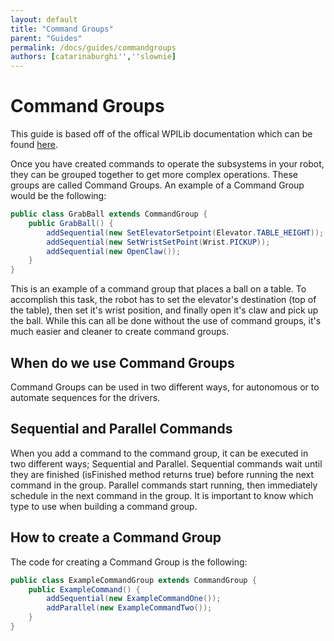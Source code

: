 ```yaml
---
layout: default
title: "Command Groups"
parent: "Guides"
permalink: /docs/guides/commandgroups
authors: [catarinaburghi'',''slownie]
---
```


# Command Groups
This guide is based off of the offical WPILib documentation which can be found [here](https://wpilib.screenstepslive.com/s/currentCS/m/java/l/599738-creating-groups-of-commands).

Once you have created commands to operate the subsystems in your robot, they can be grouped together to get more complex operations. These groups are called Command Groups. An example of a Command Group would be the following:
```java
public class GrabBall extends CommandGroup {
    public GrabBall() {
        addSequential(new SetElevatorSetpoint(Elevator.TABLE_HEIGHT));
        addSequential(new SetWristSetPoint(Wrist.PICKUP));
        addSequential(new OpenClaw());
    }
}
```
This is an example of a command group that places a ball on a table. To accomplish this task, the robot has to set the elevator's destination (top of the table), then set it's wrist position, and finally open it's claw and pick up the ball. While this can all be done without the use of command groups, it's much easier and cleaner to create command groups.

## When do we use Command Groups
Command Groups can be used in two different ways, for autonomous or to automate sequences for the drivers. 

## Sequential and Parallel Commands
When you add a command to the command group, it can be executed in two different ways; Sequential and Parallel. Sequential commands wait until they are finished (isFinished method returns true) before running the next command in the group. Parallel commands start running, then immediately schedule in the next command in the group. It is important to know which type to use when building a command group. 

## How to create a Command Group
The code for creating a Command Group is the following:
```java
public class ExampleCommandGroup extends CommandGroup {
    public ExampleCommand() {
    	addSequential(new ExampleCommandOne());
    	addParallel(new ExampleCommandTwo());
    }
}
```

